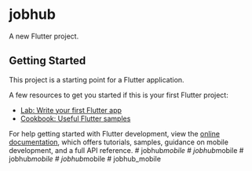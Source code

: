 # jobhub

A new Flutter project.

## Getting Started

This project is a starting point for a Flutter application.

A few resources to get you started if this is your first Flutter project:

- [Lab: Write your first Flutter app](https://docs.flutter.dev/get-started/codelab)
- [Cookbook: Useful Flutter samples](https://docs.flutter.dev/cookbook)

For help getting started with Flutter development, view the
[online documentation](https://docs.flutter.dev/), which offers tutorials,
samples, guidance on mobile development, and a full API reference.
#   j o b h u b _ m o b i l e  
 #   j o b h u b _ m o b i l e  
 #   j o b h u b _ m o b i l e  
 #   j o b h u b _ m o b i l e  
 #   j o b h u b _ m o b i l e  
 